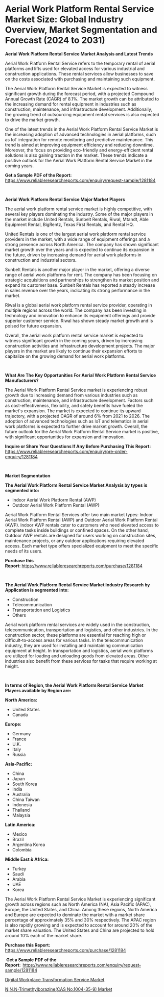 <p><h1>Aerial Work Platform Rental Service Market Size: Global Industry Overview, Market Segmentation and Forecast (2024 to 2031)</h1></p><p><strong>Aerial Work Platform Rental Service Market Analysis and Latest Trends</strong></p>
<p><p>Aerial Work Platform Rental Service refers to the temporary rental of aerial platforms and lifts used for elevated access for various industrial and construction applications. These rental services allow businesses to save on the costs associated with purchasing and maintaining such equipment.</p><p>The Aerial Work Platform Rental Service Market is expected to witness significant growth during the forecast period, with a projected Compound Annual Growth Rate (CAGR) of 8.1%. The market growth can be attributed to the increasing demand for rental equipment in industries such as construction, maintenance, and infrastructure development. Additionally, the growing trend of outsourcing equipment rental services is also expected to drive the market growth.</p><p>One of the latest trends in the Aerial Work Platform Rental Service Market is the increasing adoption of advanced technologies in aerial platforms, such as IoT integration for remote monitoring and predictive maintenance. This trend is aimed at improving equipment efficiency and reducing downtime. Moreover, the focus on providing eco-friendly and energy-efficient rental solutions is also gaining traction in the market. These trends indicate a positive outlook for the Aerial Work Platform Rental Service Market in the coming years.</p></p>
<p><strong>Get a Sample PDF of the Report:&nbsp;</strong> <a href="https://www.reliableresearchreports.com/enquiry/request-sample/1281184">https://www.reliableresearchreports.com/enquiry/request-sample/1281184</a></p>
<p>&nbsp;</p>
<p><strong>Aerial Work Platform Rental Service Major Market Players</strong></p>
<p><p>The aerial work platform rental service market is highly competitive, with several key players dominating the industry. Some of the major players in the market include United Rentals, Sunbelt Rentals, Riwal, Mtandt, Able Equipment Rental, BigRentz, Texas First Rentals, and Rental HQ.</p><p>United Rentals is one of the largest aerial work platform rental service providers in the market, with a wide range of equipment offerings and a strong presence across North America. The company has shown significant market growth over the years and is expected to continue its expansion in the future, driven by increasing demand for aerial work platforms in construction and industrial sectors.</p><p>Sunbelt Rentals is another major player in the market, offering a diverse range of aerial work platforms for rent. The company has been focusing on strategic acquisitions and partnerships to strengthen its market position and expand its customer base. Sunbelt Rentals has reported a steady increase in sales revenue over the years, indicating its strong performance in the market.</p><p>Riwal is a global aerial work platform rental service provider, operating in multiple regions across the world. The company has been investing in technology and innovation to enhance its equipment offerings and provide superior customer service. Riwal has shown steady market growth and is poised for future expansion.</p><p>Overall, the aerial work platform rental service market is expected to witness significant growth in the coming years, driven by increasing construction activities and infrastructure development projects. The major players in the market are likely to continue their expansion efforts to capitalize on the growing demand for aerial work platforms.</p></p>
<p>&nbsp;</p>
<p><strong>What Are The Key Opportunities For Aerial Work Platform Rental Service Manufacturers?</strong></p>
<p><p>The Aerial Work Platform Rental Service market is experiencing robust growth due to increasing demand from various industries such as construction, maintenance, and infrastructure development. Factors such as cost-effectiveness, flexibility, and safety benefits have fueled the market's expansion. The market is expected to continue its upward trajectory, with a projected CAGR of around 6% from 2021 to 2026. The adoption of advanced technologies such as IoT and telematics in aerial work platforms is expected to further drive market growth. Overall, the future outlook for the Aerial Work Platform Rental Service market is positive, with significant opportunities for expansion and innovation.</p></p>
<p><strong>Inquire or Share Your Questions If Any Before Purchasing This Report:</strong> <a href="https://www.reliableresearchreports.com/enquiry/pre-order-enquiry/1281184">https://www.reliableresearchreports.com/enquiry/pre-order-enquiry/1281184</a></p>
<p>&nbsp;</p>
<p><strong>Market Segmentation</strong></p>
<p><strong>The Aerial Work Platform Rental Service Market Analysis by types is segmented into:</strong></p>
<p><ul><li>Indoor Aerial Work Platform Rental (AWP)</li><li>Outdoor Aerial Work Platform Rental (AWP)</li></ul></p>
<p><p>Aerial Work Platform Rental Services offer two main market types: Indoor Aerial Work Platform Rental (AWP) and Outdoor Aerial Work Platform Rental (AWP). Indoor AWP rentals cater to customers who need elevated access to complete tasks inside buildings or confined spaces. On the other hand, Outdoor AWP rentals are designed for users working on construction sites, maintenance projects, or any outdoor applications requiring elevated access. Each market type offers specialized equipment to meet the specific needs of its users.</p></p>
<p><strong>Purchase this Report:&nbsp;</strong><a href="https://www.reliableresearchreports.com/purchase/1281184">https://www.reliableresearchreports.com/purchase/1281184</a></p>
<p>&nbsp;</p>
<p><strong>The Aerial Work Platform Rental Service Market Industry Research by Application is segmented into:</strong></p>
<p><ul><li>Construction</li><li>Telecommunication</li><li>Transportation and Logistics</li><li>Others</li></ul></p>
<p><p>Aerial work platform rental services are widely used in the construction, telecommunication, transportation and logistics, and other industries. In the construction sector, these platforms are essential for reaching high or difficult-to-access areas for various tasks. In the telecommunication industry, they are used for installing and maintaining communication equipment at height. In transportation and logistics, aerial work platforms are utilized for loading and unloading goods from elevated areas. Other industries also benefit from these services for tasks that require working at height.</p></p>
<p>&nbsp;</p>
<p><strong>In terms of Region, the Aerial Work Platform Rental Service Market Players available by Region are:</strong></p>
<p>
    <p> <strong> North America: </strong>
        <ul>
            <li>United States</li>
            <li>Canada</li>
        </ul>
        </p> 
    <p> <strong> Europe: </strong>
        <ul>
            <li>Germany</li>
            <li>France</li>
            <li>U.K.</li>
            <li>Italy</li>
            <li>Russia</li>
        </ul>
        </p> 
    <p> <strong> Asia-Pacific: </strong>
        <ul>
            <li>China</li>
            <li>Japan</li>
            <li>South Korea</li>
            <li>India</li>
            <li>Australia</li>
            <li>China Taiwan</li>
            <li>Indonesia</li>
            <li>Thailand</li>
            <li>Malaysia</li>
        </ul>
        </p> 
    <p> <strong> Latin America: </strong>
        <ul>
            <li>Mexico</li>
            <li>Brazil</li>
            <li>Argentina Korea</li>
            <li>Colombia</li>
        </ul>
        </p> 
    <p> <strong> Middle East & Africa: </strong>
        <ul>
            <li>Turkey</li>
            <li>Saudi</li>
            <li>Arabia</li>
            <li>UAE</li>
            <li>Korea</li>
        </ul>
    </p>
    </p>
<p><p>The Aerial Work Platform Rental Service Market is experiencing significant growth across regions such as North America (NA), Asia Pacific (APAC), Europe, the United States, and China. Among these regions, North America and Europe are expected to dominate the market with a market share percentage of approximately 35% and 30% respectively. The APAC region is also rapidly growing and is expected to account for around 20% of the market share valuation. The United States and China are projected to hold around 10% each of the market share.</p></p>
<p><strong>Purchase this Report: </strong><a href="https://www.reliableresearchreports.com/purchase/1281184">https://www.reliableresearchreports.com/purchase/1281184</a></p>
<p>&nbsp;<strong>Get a Sample PDF of the Report:&nbsp;&nbsp;</strong><a href="https://www.reliableresearchreports.com/enquiry/request-sample/1281184">https://www.reliableresearchreports.com/enquiry/request-sample/1281184</a></p>
<p><strong></strong></p>
<p><p><a href="https://github.com/dimitrishawkinswaynenp91rgz/Market-Research-Report-List-1/blob/main/digital-workplace-transformation-service-market.md">Digital Workplace Transformation Service Market</a></p><p><a href="https://github.com/danielneavesallisons03mba/Market-Research-Report-List-1/blob/main/nnn-trimethylborazinecas-no1004-35-9-market.md">N,N,N-Trimethylborazine(CAS No.1004-35-9) Market</a></p></p>
